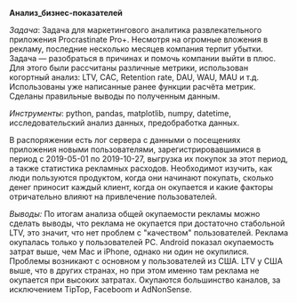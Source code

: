 **Анализ_бизнес-показателей**

*Задача*: Задача для маркетингового аналитика развлекательного приложения Procrastinate Pro+. Несмотря на огромные вложения в рекламу, последние несколько месяцев компания терпит убытки. Задача — разобраться в причинах и помочь компании выйти в плюс. Для этого были рассчитаны различные метрики, использован когортный анализ: LTV, CAC, Retention rate, DAU, WAU, MAU и т.д. Использованы уже написанные ранее функции расчёта метрик. Сделаны правильные выводы по полученным данным.

*Инструменты*: python, pandas, matplotlib, numpy, datetime, исследовательский анализ данных, предобработка данных.

В распоряжении есть лог сервера с данными о посещениях приложения новыми пользователями, зарегистрировавшимися в период с 2019-05-01 по 2019-10-27, выгрузка их покупок за этот период, а также статистика рекламных расходов. Необходимот изучить, как люди пользуются продуктом, когда они начинают покупать, сколько денег приносит каждый клиент, когда он окупается и какие факторы отричательно влияют на привлечение пользователей.

*Выводы:* По итогам анализа общей окупаемости рекламы можно сделать выводы, что реклама не окупается при  достаточно стабольной LTV, это значит, что нет проблем с "качеством" пользователей. Реклама окупалась только у пользователей РС. Android показал окупаемость затрат выше, чем Mac и iPhone, однако ни один не окупилися.  Проблемы возникают с основном у пользователей из США. LTV у США выше, что в других странах, но при этом именно там реклама не окупается при высоких затратах. Окупаются большинство каналов, за исключением TipTop, Faceboom и AdNonSense. 
